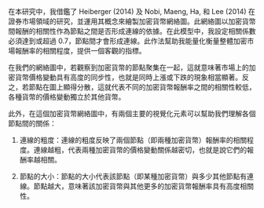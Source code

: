 在本研究中，我借鑑了 Heiberger (2014) 及 Nobi, Maeng, Ha, 和 Lee (2014) 在證券市場領域的研究，並運用其概念來繪製加密貨幣網絡圖。此網絡圖以加密貨幣間報酬的相關性作為節點之間是否形成連線的依據。在此模型中，我設定相關係數必須達到或超過 0.7，節點間才會形成連線。此作法幫助我能量化衡量整體加密市場報酬率的相關程度，提供一個客觀的指標。

在我們的網絡圖中，若觀察到加密貨幣的節點聚集在一起，這就意味著市場上的加密貨幣價格變動具有高度的同步性，也就是同時上漲或下跌的現象相當顯著。反之，若節點在圖上顯得分散，這就代表不同的加密貨幣報酬率之間的相關性較低，各種貨幣的價格變動獨立於其他貨幣。

此外，在這個加密貨幣網絡圖中，有兩個主要的視覺化元素可以幫助我們理解各個節點間的關係：

1. 連線的粗度：連線的粗度反映了兩個節點（即兩種加密貨幣）報酬率的相關程度。連線越粗，代表兩種加密貨幣的價格變動關係越密切，也就是說它們的報酬率越相關。

2. 節點的大小：節點的大小代表該節點（即某種加密貨幣）與多少其他節點有連線。節點越大，意味著該加密貨幣與其他更多的加密貨幣報酬率具有高度相關性。
